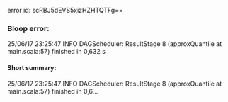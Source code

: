 error id: scRBJ5dEVS5xizHZHTQTFg==
### Bloop error:

25/06/17 23:25:47 INFO DAGScheduler: ResultStage 8 (approxQuantile at main.scala:57) finished in 0,632 s
#### Short summary: 

25/06/17 23:25:47 INFO DAGScheduler: ResultStage 8 (approxQuantile at main.scala:57) finished in 0,6...